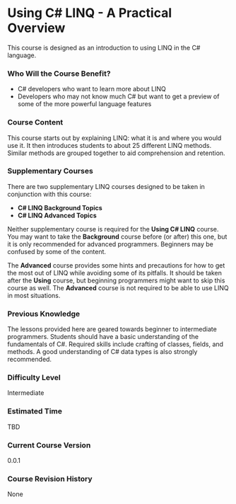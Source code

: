 # Using C# LINQ - A Practical Overview

This course is designed as an introduction to using LINQ in the C# language.

### Who Will the Course Benefit?
 - C# developers who want to learn more about LINQ
 - Developers who may not know much C# but want to get a preview of some of the more powerful language features

### Course Content
This course starts out by explaining LINQ: what it is and where you would use it. It then introduces students to about 25 different LINQ methods. Similar methods are grouped together to aid comprehension and retention.

### Supplementary Courses
There are two supplementary LINQ courses designed to be taken in conjunction with this course:
 - **C# LINQ Background Topics**
 - **C# LINQ Advanced Topics**

Neither supplementary course is required for the **Using C# LINQ** course. You may want to take the **Background** course before (or after) this one, but it is only recommended for advanced programmers. Beginners may be confused by some of the content.

The **Advanced** course provides some hints and precautions for how to get the most out of LINQ while avoiding some of its pitfalls. It should be taken after the **Using** course, but beginning programmers might want to skip this course as well. The **Advanced** course is not required to be able to use LINQ in most situations.

### Previous Knowledge
The lessons provided here are geared towards beginner to intermediate programmers. Students should have a basic understanding of the fundamentals of C#. Required skills include crafting of classes, fields, and methods. A good understanding of C# data types is also strongly recommended. 

### Difficulty Level
Intermediate

### Estimated Time
TBD

### Current Course Version
0.0.1

### Course Revision History
None

